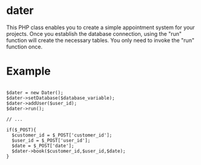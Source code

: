 # dater

This PHP class enables you to create a simple appointment system for your projects. 
Once you establish the database connection, using the "run" function will create the necessary tables. 
You only need to invoke the "run" function once.


# Example

```

$dater = new Dater();
$dater->setDatabase($database_variable);
$dater->addUser($user_id);
$dater->run();

// ...

if($_POST){
  $customer_id = $_POST['customer_id'];
  $user_id = $_POST['user_id'];
  $date = $_POST['date'];
  $dater->book($customer_id,$user_id,$date);
}

```
